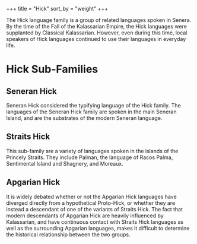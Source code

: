 +++
title = "Hick"
sort_by = "weight"
+++

The Hick language family is a group of related languages spoken in Senera. By
the time of the Fall of the Kalassarian Empire, the Hick languages were
supplanted by Classical Kalassarian. However, even during this time, local
speakers of Hick languages continued to use their languages in everyday life.

# Hick Sub-Families

## Seneran Hick

Seneran Hick considered the typifying language of the Hick family. The languages
of the Seneran Hick family are spoken in the main Seneran Island, and are the
substrates of the modern Seneran language.

## Straits Hick

This sub-family are a variety of languages spoken in the islands of the Princely
Straits. They include Palman, the language of Racos Palma, Sentimental Island
and Shagnery, and Moreaux.

## Apgarian Hick

It is widely debated whether or not the Apgarian Hick languages have diverged
directly from a hypothetical Proto-Hick, or whether they are instead a
descendant of one of the variants of Straits Hick. The fact that modern
descendants of Apgarian Hick are heavily influenced by Kalassarian, and have
continuous contact with Straits Hick languages as well as the surrounding
Apgarian languages, makes it difficult to determine the historical relationship
between the two groups.
